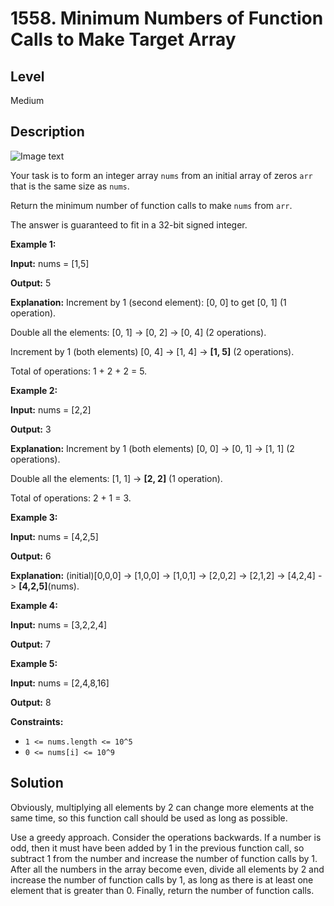 # 1558. Minimum Numbers of Function Calls to Make Target Array
## Level
Medium

## Description
![Image text](https://assets.leetcode.com/uploads/2020/07/10/sample_2_1887.png)

Your task is to form an integer array `nums` from an initial array of zeros `arr` that is the same size as `nums`.

Return the minimum number of function calls to make `nums` from `arr`.

The answer is guaranteed to fit in a 32-bit signed integer.

**Example 1:**

**Input:** nums = [1,5]

**Output:** 5

**Explanation:** Increment by 1 (second element): [0, 0] to get [0, 1] (1 operation).

Double all the elements: [0, 1] -> [0, 2] -> [0, 4] (2 operations).

Increment by 1 (both elements)  [0, 4] -> [1, 4] -> **[1, 5]** (2 operations).

Total of operations: 1 + 2 + 2 = 5.

**Example 2:**

**Input:** nums = [2,2]

**Output:** 3

**Explanation:** Increment by 1 (both elements) [0, 0] -> [0, 1] -> [1, 1] (2 operations).

Double all the elements: [1, 1] -> **[2, 2]** (1 operation).

Total of operations: 2 + 1 = 3.

**Example 3:**

**Input:** nums = [4,2,5]

**Output:** 6

**Explanation:** (initial)[0,0,0] -> [1,0,0] -> [1,0,1] -> [2,0,2] -> [2,1,2] -> [4,2,4] -> **[4,2,5]**(nums).

**Example 4:**

**Input:** nums = [3,2,2,4]

**Output:** 7

**Example 5:**

**Input:** nums = [2,4,8,16]

**Output:** 8

**Constraints:**

* `1 <= nums.length <= 10^5`
* `0 <= nums[i] <= 10^9`

## Solution
Obviously, multiplying all elements by 2 can change more elements at the same time, so this function call should be used as long as possible.

Use a greedy approach. Consider the operations backwards. If a number is odd, then it must have been added by 1 in the previous function call, so subtract 1 from the number and increase the number of function calls by 1. After all the numbers in the array become even, divide all elements by 2 and increase the number of function calls by 1, as long as there is at least one element that is greater than 0. Finally, return the number of function calls.
